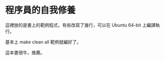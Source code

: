 程序員的自我修養
=======

這裡放的是書上的範例程式，有些改寫了幾行，可以在 Ubuntu 64-bit 上編譯執行。

基本上 make clean all 範例就編好了。

這本書很牛，推薦。
